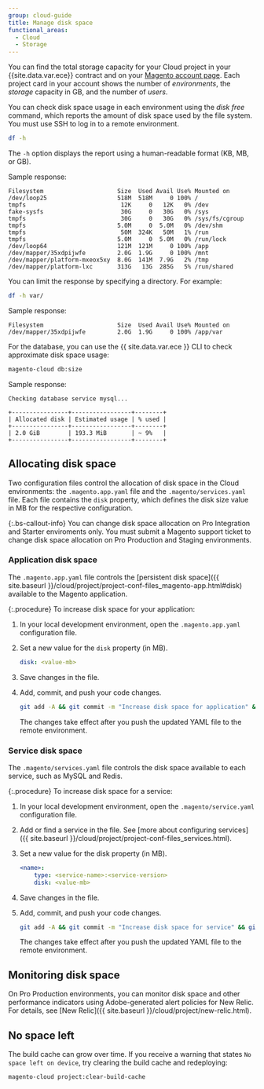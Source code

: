 ```yaml
---
group: cloud-guide
title: Manage disk space
functional_areas:
  - Cloud
  - Storage
---
```

You can find the total storage capacity for your Cloud project in your {{site.data.var.ece}} contract and on your [Magento account page](https://accounts.magento.cloud/user). Each project card in your account shows the number of _environments_, the _storage_ capacity in GB, and the number of _users_.

You can check disk space usage in each environment using the _disk free_ command, which reports the amount of disk space used by the file system. You must use SSH to log in to a remote environment.

```bash
df -h
```

The `-h` option displays the report using a human-readable format (KB, MB, or GB).

Sample response:

```terminal
Filesystem                     Size  Used Avail Use% Mounted on
/dev/loop25                    518M  518M     0 100% /
tmpfs                           12K     0   12K   0% /dev
fake-sysfs                      30G     0   30G   0% /sys
tmpfs                           30G     0   30G   0% /sys/fs/cgroup
tmpfs                          5.0M     0  5.0M   0% /dev/shm
tmpfs                           50M  324K   50M   1% /run
tmpfs                          5.0M     0  5.0M   0% /run/lock
/dev/loop64                    121M  121M     0 100% /app
/dev/mapper/35xdpijwfe         2.0G  1.9G     0 100% /mnt
/dev/mapper/platform-mxeox5xy  8.0G  141M  7.9G   2% /tmp
/dev/mapper/platform-lxc       313G   13G  285G   5% /run/shared
```

You can limit the response by specifying a directory. For example:

```bash
df -h var/
```

Sample response:

```terminal
Filesystem                     Size  Used Avail Use% Mounted on
/dev/mapper/35xdpijwfe         2.0G  1.9G     0 100% /app/var
```

For the database, you can use the {{ site.data.var.ece }} CLI to check approximate disk space usage:

```bash
magento-cloud db:size
```

Sample response:

```terminal
Checking database service mysql...

+----------------+-----------------+--------+
| Allocated disk | Estimated usage | % used |
+----------------+-----------------+--------+
| 2.0 GiB        | 193.3 MiB       | ~ 9%   |
+----------------+-----------------+--------+
```

## Allocating disk space

Two configuration files control the allocation of disk space in the Cloud environments: the `.magento.app.yaml` file and the `.magento/services.yaml` file. Each file contains the `disk` property, which defines the disk size value in MB for the respective configuration.

{:.bs-callout-info}
You can change disk space allocation on Pro Integration and Starter enviroments only. You must submit a Magento support ticket to change disk space allocation on Pro Production and Staging environments.

### Application disk space

The `.magento.app.yaml` file controls the [persistent disk space]({{ site.baseurl }}/cloud/project/project-conf-files_magento-app.html#disk) available to the Magento application.

{:.procedure}
To increase disk space for your application:

1. In your local development environment, open the `.magento.app.yaml` configuration file.

1. Set a new value for the `disk` property (in MB).

   ```yaml
   disk: <value-mb>
   ```

1. Save changes in the file.

1. Add, commit, and push your code changes.

   ```bash
   git add -A && git commit -m "Increase disk space for application" && git push magento <branch-name>
   ```

   The changes take effect after you push the updated YAML file to the remote environment.

### Service disk space

The `.magento/services.yaml` file controls the disk space available to each service, such as MySQL and Redis.

{:.procedure}
To increase disk space for a service:

1. In your local development environment, open the `.magento/service.yaml` configuration file.

1. Add or find a service in the file. See [more about configuring services]({{ site.baseurl }}/cloud/project/project-conf-files_services.html).

1. Set a new value for the disk property (in MB).

   ```yaml
   <name>:
       type: <service-name>:<service-version>
       disk: <value-mb>
   ```

1. Save changes in the file.

1. Add, commit, and push your code changes.

   ```bash
   git add -A && git commit -m "Increase disk space for service" && git push magento <branch-name>
   ```

   The changes take effect after you push the updated YAML file to the remote environment.

## Monitoring disk space

On Pro Production environments, you can monitor disk space and other performance indicators using Adobe-generated alert policies for New Relic. For details, see [New Relic]({{ site.baseurl }}/cloud/project/new-relic.html).

## No space left

The build cache can grow over time. If you receive a warning that states `No space left on device`, try clearing the build cache and redeploying:

```bash
magento-cloud project:clear-build-cache
```
